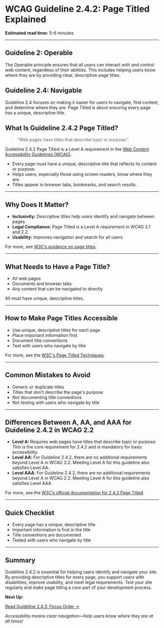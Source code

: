 <!--
title: 2.4.2 - Page Titled
series: Making the Web Accessible for All
description: A practical guide to WCAG Guideline 2.4.2 (Page Titled)—what it means, why it matters, and how to ensure every web page has a descriptive title.
keywords: wcag 2.4.2, page titled, document title, accessibility, web standards, digital inclusion
image: WCAG-Series-2-4-2.png
imageAlt: Blue text on yellow background saying, "Web Content Accessibiilty Guiedlines (WCAG) 2.4.2 Explained, Page Titled"
status: published
date: 2025-07-03
excerpt: This guideline ensures every web page has a clear and descriptive title.
-->

# **WCAG Guideline 2.4.2: Page Titled Explained**

**Estimated read time:** 5–6 minutes

---

## **Guideline 2: Operable**

The Operable principle ensures that all users can interact with and control web content, regardless of their abilities. This includes helping users know where they are by providing clear, descriptive page titles.

## **Guideline 2.4: Navigable**

Guideline 2.4 focuses on making it easier for users to navigate, find content, and determine where they are. Page Titled is about ensuring every page has a unique, descriptive title.

## **What Is Guideline 2.4.2 Page Titled?**

<!-- [Illustration: Browser tab with a descriptive page title] -->

> "Web pages have titles that describe topic or purpose."

Guideline 2.4.2 Page Titled is a Level A requirement in the [Web Content Accessibility Guidelines (WCAG)](https://www.w3.org/WAI/WCAG22/quickref/#page-titled).

- Every page must have a unique, descriptive title that reflects its content or purpose.
- Helps users, especially those using screen readers, know where they are.
- Titles appear in browser tabs, bookmarks, and search results.

---

## **Why Does It Matter?**

<!-- [Infographic: User reading a page title, browser tab, and search result] -->

- **Inclusivity:** Descriptive titles help users identify and navigate between pages.
- **Legal Compliance:** Page Titled is a Level A requirement in WCAG 2.1 and 2.2.
- **Usability:** Improves navigation and search for all users.

For more, see [W3C’s guidance on page titles](https://www.w3.org/WAI/WCAG22/Understanding/page-titled.html).

---

## **What Needs to Have a Page Title?**

<!-- [Grid: Web pages, documents, browser tabs, all with title icons] -->

- All web pages
- Documents and browser tabs
- Any content that can be navigated to directly

All must have unique, descriptive titles.

---

## **How to Make Page Titles Accessible**

<!-- [Side-by-side code snippets: Good title, bad title]
[Example: Settings panel for page titles] -->

- Use unique, descriptive titles for each page
- Place important information first
- Document title conventions
- Test with users who navigate by title

For more, see the [W3C's Page Titled Techniques](https://www.w3.org/WAI/WCAG22/Techniques/general/G88).

---

## **Common Mistakes to Avoid**

<!-- [Do/Don't graphic: Left side with good title, right side with generic title] -->

- Generic or duplicate titles
- Titles that don't describe the page's purpose
- Not documenting title conventions
- Not testing with users who navigate by title

---

## **Differences Between A, AA, and AAA for Guideline 2.4.2 in WCAG 2.2**

<!-- [Infographic: Three columns labeled A, AA, AAA with example requirements for each] -->

- **Level A:** Requires web pages have titles that describe topic or purpose. This is the core requirement for 2.4.2 and is mandatory for basic accessibility.
- **Level AA:** For Guideline 2.4.2, there are no additional requirements beyond Level A in WCAG 2.2. Meeting Level A for this guideline also satisfies Level AA.
- **Level AAA:** For Guideline 2.4.2, there are no additional requirements beyond Level A in WCAG 2.2. Meeting Level A for this guideline also satisfies Level AAA.

For more, see the [W3C’s official documentation for 2.4.2 Page Titled](https://www.w3.org/WAI/WCAG22/Understanding/page-titled.html).

---

## **Quick Checklist**

<!-- [Checklist graphic: Icons for each item (title, browser tab, search, etc.)] -->

- Every page has a unique, descriptive title
- Important information is first in the title
- Title conventions are documented
- Tested with users who navigate by title

---

## **Summary**

<!-- [Illustration: User reading a descriptive page title in a browser tab] -->

Guideline 2.4.2 is essential for helping users identify and navigate your site. By providing descriptive titles for every page, you support users with disabilities, improve usability, and meet legal requirements. Test your site regularly and make page titling a core part of your development process.

**Next Up:**

[Read Guideline 2.4.3: Focus Order →](WCAG-Guideline-2-4-3-Focus-Order-Explained)

*Accessibility means clear navigation—help users know where they are at all times!*
